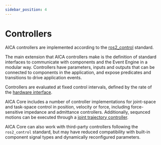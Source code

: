 ```yaml
---
sidebar_position: 4
---
```


# Controllers

AICA controllers are implemented according to the [ros2_control](../../03-ros-concepts/04-control.md) standard.

The main extension that AICA controllers make is the definition of standard interfaces to communicate
with components and the Event Engine in a modular way. Controllers have parameters, inputs and outputs that can be
connected to components in the application, and expose predicates and transitions to drive application events.

Controllers are evaluated at fixed control intervals, defined by the rate of
the [hardware interface](../05-hardware-interfaces.md).

AICA Core includes a number of controller implementations for joint-space and task-space control in position,
velocity or force, including force-sensitive impedance and admittance controllers. Additionally, sequnced motions can
be executed through a [joint trajectory controller](./jtc.md).

AICA Core can also work with third-party controllers following the `ros2_control` standard, but may have
reduced compatibility with built-in component signal types and dynamically reconfigured parameters.
